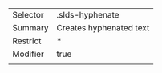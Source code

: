 
|  |  |
|-------|-------|
| Selector | .slds-hyphenate |
| Summary | Creates hyphenated text |
| Restrict | * |
| Modifier | true |
|  |  |

